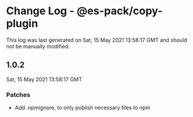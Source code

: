 # Change Log - @es-pack/copy-plugin

This log was last generated on Sat, 15 May 2021 13:58:17 GMT and should not be manually modified.

## 1.0.2
Sat, 15 May 2021 13:58:17 GMT

### Patches

- Add .npmignore, to only publish necessary files to npm

